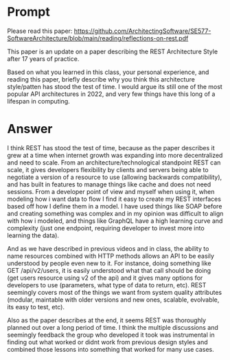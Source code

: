 # Prompt 


Please read this paper:  https://github.com/ArchitectingSoftware/SE577-SoftwareArchitecture/blob/main/reading/reflections-on-rest.pdf

This paper is an update on a paper describing the REST Architecture Style after 17 years of practice.

Based on what you learned in this class, your personal experience, and reading this paper, briefly describe why you think this architecture style/patten has stood the test of time.  I would argue its still one of the most popular API architectures in 2022, and very few things have this long of a lifespan in computing.

# Answer 

I think REST has stood the test of time, because as the paper describes it grew at a time when internet growth was expanding into more decentralized and need to scale.  From an architecture/technological standpoint REST can scale, it gives developers flexibility by clients and servers being able to negotiate a version of a resource to use (allowing backwards compatibility), and has built in features to manage things like cache and does not need sessions.  From a developer point of view and myself when using it, when modeling how i want data to flow I find it easy to create my REST interfaces based off how I define them in a model.  I have used things like SOAP before and creating something was complex and in my opinion was difficult to align with how i modeled, and things like GraphQL have a high learning curve and complexity (just one endpoint, requiring developer to invest more into learning the data).

And as we have described in previous videos and in class, the ability to name resources combined with HTTP methods allows an API to be easily understood by people even new to it.  For instance, doing something like GET /api/v2/users, it is easily understood what that call should be doing (get users resource using v2 of the api) and it gives many options for developers to use (parameters, what type of data to return, etc).  REST seemingly covers most of the things we want from system quality attributes (modular, maintable with older versions and new ones, scalable, evolvable, its easy to test, etc).

Also as the paper describes at the end, it seems REST was thoroughly planned out over a long period of time.  I think the multiple discussions and seemingly feedback the group who developed it took was instrumental in finding out what worked or didnt work from previous design styles and combined those lessons into something that worked for many use cases.